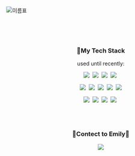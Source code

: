 <br/>
<br/>
<br/>

![이름표](https://user-images.githubusercontent.com/37920379/198839691-1e779037-3a6c-4547-a857-5e60989e9d08.png)

<br/>
<br/>
<br/>

<h3 align="center">
  🔭My Tech Stack
</h3>
  
<p align="center">
  used until recently:
</p>


<p align="center">
  <img src="https://img.shields.io/badge/HTML5-E34F26?style=flat&logo=HTML5&logoColor=white"/>&#160;
  <img src="https://img.shields.io/badge/CSS3-1572B6?style=flat&logo=CSS3&logoColor=white"/>&#160;
  <img src="https://img.shields.io/badge/JavaScript-F7DF1E?style=flat&logo=JavaScript&logoColor=white"/>&#160;
  <img src="https://img.shields.io/badge/TypeScript-3178C6?style=flat&logo=TypeScript&logoColor=white"/>&#160;
</p>


<p align="center">
  <img src="https://img.shields.io/badge/Vue.js-4FC08D?style=flat&logo=Vue.js&logoColor=white"/>&#160;
  <img src="https://img.shields.io/badge/Electron-47848F?style=flat&logo=Electron&logoColor=white"/>&#160;
  <img src="https://img.shields.io/badge/Node.js-339933?style=flat&logo=Node.js&logoColor=white"/>&#160;
  <img src="https://img.shields.io/badge/React-61DAFB?style=flat&logo=React&logoColor=white"/>&#160;
  <img src="https://img.shields.io/badge/Jest-C21325?style=flat&logo=Jest&logoColor=white"/>
</p>


<p align="center">
  <img src="https://img.shields.io/badge/C%23-239120?style=flat&logo=CSharp&logoColor=white"/>&#160;
  <img src="https://img.shields.io/badge/.NET-512BD4?style=flat&logo=.NET&logoColor=white"/>&#160;
  <img src="https://img.shields.io/badge/Git-F05032?style=flat&logo=Git&logoColor=white"/>&#160;
  <img src="https://img.shields.io/badge/Jira-0052CC?style=flat&logo=Jira&logoColor=white"/>&#160;
</p>

<br/>
<br/>

<h3 align="center">
  🐰Contect to Emily🐰
</h3>


<p align="center">
  <a href="mailto:agrina981008@gmail.com">
    <img src="https://img.shields.io/badge/Gmail-EA4335?style=flat&logo=Gmail&logoColor=white"/>
  </a>
</p>


<!--
**EmilyPaek/EmilyPaek** is a ✨ _special_ ✨ repository because its `README.md` (this file) appears on your GitHub profile.

Here are some ideas to get you started:

- 🔭 I’m currently working on ...
- 🌱 I’m currently learning ...
- 👯 I’m looking to collaborate on ...
- 🤔 I’m looking for help with ...
- 💬 Ask me about ...
- 📫 How to reach me: ...
- 😄 Pronouns: ...
- ⚡ Fun fact: ...
-->
